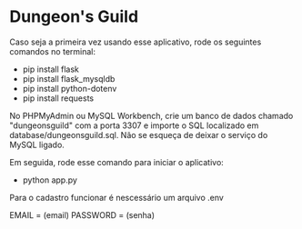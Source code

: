 # Dungeon's Guild

Caso seja a primeira vez usando esse aplicativo, rode os seguintes comandos no terminal:

* pip install flask
* pip install flask_mysqldb
* pip install python-dotenv
* pip install requests

No PHPMyAdmin ou MySQL Workbench, crie um banco de dados chamado "dungeonsguild" com a porta 3307 e importe o SQL localizado em database/dungeonsguild.sql. Não se esqueça de deixar o serviço do MySQL ligado.

Em seguida, rode esse comando para iniciar o aplicativo:

* python app.py

Para o cadastro funcionar é nescessário um arquivo .env

EMAIL = (email)
PASSWORD = (senha)
